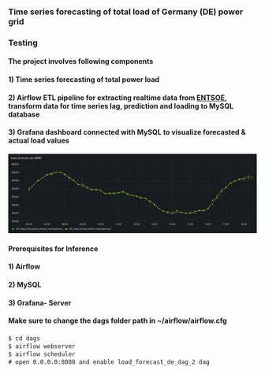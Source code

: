
### Time series forecasting of total load of Germany (DE) power grid ###

### Testing ###

#### The project involves following components ####

####  1) Time series forecasting of total power load ####
####  2) Airflow ETL pipeline for extracting realtime data from [ENTSOE](https://transparency.entsoe.eu/load-domain/r2/totalLoadR2/show?name=&defaultValue=false&viewType=TABLE&areaType=BZN&atch=false&dateTime.dateTime=18.03.2025+00:00|UTC|DAY&biddingZone.values=CTY|10Y1001A1001A83F!BZN|10Y1001A1001A82H&dateTime.timezone=UTC&dateTime.timezone_input=UTC), transform data for time series lag, prediction and loading to MySQL database ####
####  3) Grafana dashboard connected with MySQL to visualize forecasted & actual load values ####
![grafana.png](grafana.png)


#### Prerequisites for Inference ####

#### 1) Airflow  ####
#### 2) MySQL ####
#### 3) Grafana- Server ####

#### Make sure to change the dags folder path in ~/airflow/airflow.cfg ####

```commandline
$ cd dags
$ airflow webserver
$ airflow scheduler
# open 0.0.0.0:8080 and enable load_forecast_de_dag_2 dag  
```

